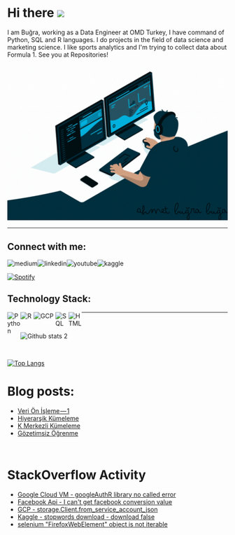 # Hi there <img src="https://raw.githubusercontent.com/MartinHeinz/MartinHeinz/master/wave.gif" width="30px">

I am Buğra, working as a Data Engineer at OMD Turkey, I have command of Python, SQL and R languages. I do projects in the field of data science and marketing science. I like sports analytics and I'm trying to collect data about Formula 1.
See you at Repositories!
 


<p align="center">
  <img src="https://github.com/bugrabuga/bugrabuga/blob/main/ab.gif" alt="animated" width="800px" />
</p>

--------------------------------------------------
## Connect with me:

[<img align="left" alt="medium" src="https://img.shields.io/badge/medium-%2312100E.svg?&style=for-the-badge&logo=medium&logoColor=white" />][blog]
[<img align="left" alt="linkedin" src="https://img.shields.io/badge/linkedin-%2312100E.svg?&style=for-the-badge&logo=linkedin&logoColor=blue" />][linked]
[<img align="left" alt="youtube" src="https://img.shields.io/badge/YouTube-%2312100E.svg?&style=for-the-badge&logo=YouTube&logoColor=red" />][youtube]
[<img align="left" alt="kaggle" src="https://img.shields.io/badge/kaggle-%2312100E.svg?&style=for-the-badge&logo=kaggle&logoColor=blue" />][kaggle]

 
[blog]: https://bugaahmetbugra.medium.com
[linked]: https://linkedin.com/in/ahmetbugrabuga
[youtube]: https://www.youtube.com/channel/UCz6sMOizbHqYs3ID9_lqJvQ
[kaggle]: https://www.kaggle.com/ahmetburabua

<br/>

[![Spotify](https://github-spotify-six.vercel.app)](https://open.spotify.com/user/1slnzv9hpcemaczigxvnhsacv)

## Technology Stack:

[<img align="left" alt="Python" width="30px" src="https://upload.wikimedia.org/wikipedia/commons/thumb/c/c3/Python-logo-notext.svg/1200px-Python-logo-notext.svg.png" />][blog]
[<img align="left" alt="R" width="30px" src="https://upload.wikimedia.org/wikipedia/commons/thumb/1/1b/R_logo.svg/991px-R_logo.svg.png" />][blog]
[<img align="left" alt="GCP" width="50px" src="https://cloud.google.com/_static/cloud/images/social-icon-google-cloud-1200-630.png" />][blog]
[<img align="left" alt="SQL" width="30px" src="https://e7.pngegg.com/pngimages/170/924/png-clipart-microsoft-sql-server-microsoft-azure-sql-database-microsoft-text-logo-thumbnail.png" />][blog]
[<img align="left" alt="HTML" width="30px" src="https://upload.wikimedia.org/wikipedia/commons/thumb/6/61/HTML5_logo_and_wordmark.svg/512px-HTML5_logo_and_wordmark.svg.png" />][blog]

---------------------------------------------------------
<br/>

![Github stats 2](https://github-readme-stats.vercel.app/api?username=bugrabuga&show_icons=true&theme=merko)

<br/>

[![Top Langs](https://github-readme-stats.vercel.app/api/top-langs/?username=bugrabuga)](https://github.com/anuraghazra/github-readme-stats)


# Blog posts:
<!-- BLOG-POST-LIST:START -->
- [Veri Ön İşleme — 1](https://bugaahmetbugra.medium.com/veri-%C3%B6n-i%CC%87%C5%9Fleme-1-2a5fb77bd90?source=rss-dd2a4c8354c5------2)
- [Hiyerarşik Kümeleme](https://bugaahmetbugra.medium.com/hiyerar%C5%9Fik-k%C3%BCmeleme-99c88eb05931?source=rss-dd2a4c8354c5------2)
- [K Merkezli Kümeleme](https://bugaahmetbugra.medium.com/k-merkezli-k%C3%BCmeleme-2e793ddbfba9?source=rss-dd2a4c8354c5------2)
- [Gözetimsiz Öğrenme](https://bugaahmetbugra.medium.com/g%C3%B6zetimsiz-%C3%B6%C4%9Frenme-28598ef9c0ad?source=rss-dd2a4c8354c5------2)
<!-- BLOG-POST-LIST:END -->

<br/>

# StackOverflow Activity
<!-- STACKOVERFLOW:START -->
- [Google Cloud VM - googleAuthR library no called error](https://stackoverflow.com/questions/69925128/google-cloud-vm-googleauthr-library-no-called-error)
- [Facebook Api - I can&#39;t get facebook conversion value](https://stackoverflow.com/questions/69360352/facebook-api-i-cant-get-facebook-conversion-value)
- [GCP - storage.Client.from_service_account_json](https://stackoverflow.com/questions/67902901/gcp-storage-client-from-service-account-json)
- [Kaggle - stopwords download - download false](https://stackoverflow.com/questions/63495388/kaggle-stopwords-download-download-false)
- [selenium &quot;FirefoxWebElement&quot; object is not iterable](https://stackoverflow.com/questions/63403871/selenium-firefoxwebelement-object-is-not-iterable)
<!-- STACKOVERFLOW:END -->

